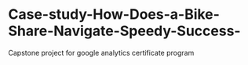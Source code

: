 # Case-study-How-Does-a-Bike-Share-Navigate-Speedy-Success-
Capstone project for google analytics certificate program
